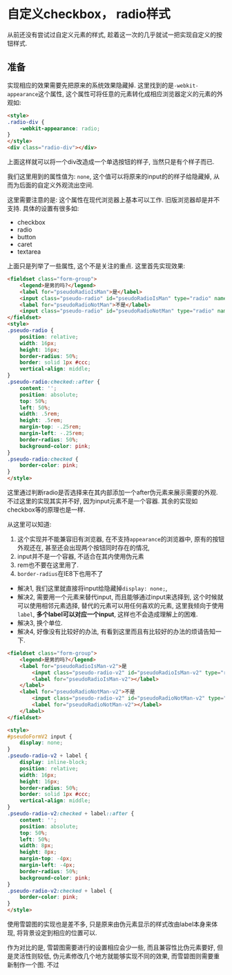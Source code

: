 # 自定义checkbox， radio样式

从前还没有尝试过自定义元素的样式, 趁着这一次的几乎就试一把实现自定义的按钮样式.

## 准备

实现相应的效果需要先把原来的系统效果隐藏掉. 这里找到的是`-webkit-appearance`这个属性, 这个属性可将任意的元素转化成相应浏览器定义的元素的外观如:

```html
<style>
.radio-div {
    -webkit-appearance: radio;
}
</style>
<div class="radio-div"></div>
```

上面这样就可以将一个div改造成一个单选按钮的样子, 当然只是有个样子而已.

我们这里用到的属性值为: `none`, 这个值可以将原来的input的的样子给隐藏掉, 从而为后面的自定义外观流出空间.

这里需要注意的是: 这个属性在现代浏览器上基本可以工作. 旧版浏览器却是并不支持. 具体的设置有很多如:

- checkbox
- radio
- button
- caret
- textarea

上面只是列举了一些属性, 这个不是关注的重点. 这里首先实现效果:

```html
<fieldset class="form-group">
    <legend>是男的吗?</legend>
    <label for="pseudoRadioIsMan">是</label>
    <input class="pseudo-radio" id="pseudoRadioIsMan" type="radio" name="man">
    <label for="pseudoRadioNotMan">不是</label>
    <input class="pseudo-radio" id="pseudoRadioNotMan" type="radio" name="man">
</fieldset>
<style>
.pseudo-radio {
    position: relative;
    width: 16px;
    height: 16px;
    border-radius: 50%;
    border: solid 1px #ccc;
    vertical-align: middle;
}
.pseudo-radio:checked::after {
    content: '';
    position: absolute;
    top: 50%;
    left: 50%;
    width: .5rem;
    height: .5rem;
    margin-top: -.25rem;
    margin-left: -.25rem;
    border-radius: 50%;
    background-color: pink;
}
.pseudo-radio:checked {
    border-color: pink;
}
</style>
```

这里通过判断radio是否选择来在其内部添加一个after伪元素来展示需要的外观. 不过这里的实现其实并不好, 因为input元素不是一个容器. 其余的实现如checkbox等的原理也是一样.

从这里可以知道:

1. 这个实现并不能兼容旧有浏览器, 在不支持`appearance`的浏览器中, 原有的按钮外观还在, 甚至还会出现两个按钮同时存在的情况,
2. input并不是一个容器, 不适合在其内使用伪元素
3. rem也不要在这里用了.
4. `border-radius`在IE8下也用不了

- 解决1, 我们这里就直接将input给隐藏掉`display: none;`, 
- 解决2, 需要用一个元素来替代input, 而且能够通过input来选择到, 这个时候就可以使用相邻元素选择, 替代的元素可以用任何喜欢的元素, 这里我倾向于使用`label`, **多个label可以对应一个input**, 这样也不会造成理解上的困难.
- 解决3, 换个单位.
- 解决4, 好像没有比较好的办法, 有看到这里而且有比较好的办法的烦请告知一下.

```html
<fieldset class="form-group">
    <legend>是男的吗?</legend>
    <label for="pseudoRadioIsMan-v2">是
        <input class="pseudo-radio-v2" id="pseudoRadioIsMan-v2" type="radio" name="man">
        <label for="pseudoRadioIsMan-v2"></label>
    </label>
    <label for="pseudoRadioNotMan-v2">不是
        <input class="pseudo-radio-v2" id="pseudoRadioNotMan-v2" type="radio" name="man">
        <label for="pseudoRadioNotMan-v2"></label>
    </label>
</fieldset>

<style>
#pseudoFormV2 input {
    display: none;
}
.pseudo-radio-v2 + label {
    display: inline-block;
    position: relative;
    width: 16px;
    height: 16px;
    border-radius: 50%;
    border: solid 1px #ccc;
    vertical-align: middle;
}
.pseudo-radio-v2:checked + label::after {
    content: '';
    position: absolute;
    top: 50%;
    left: 50%;
    width: 8px;
    height: 8px;
    margin-top: -4px;
    margin-left: -4px;
    border-radius: 50%;
    background-color: pink;
}
.pseudo-radio-v2:checked + label {
    border-color: pink;
}
</style>
```

使用雪碧图的实现也是差不多, 只是原来由伪元素显示的样式改由label本身来体现, 将背景设定到相应的位置可以.

作为对比的是, 雪碧图需要进行的设置相应会少一些, 而且兼容性比伪元素要好, 但是灵活性则较低, 伪元素修改几个地方就能够实现不同的效果, 而雪碧图则需要重新制作一个图. 不过
